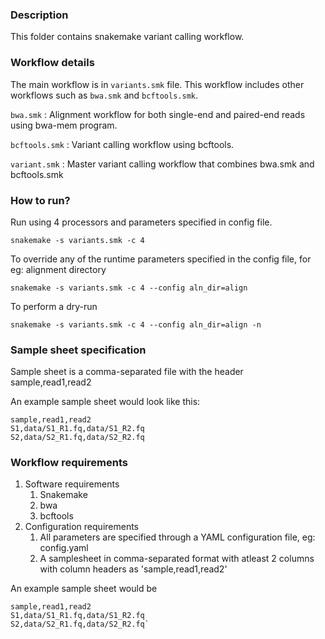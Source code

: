 ### Description

This folder contains snakemake variant calling workflow.


### Workflow details

The main workflow is in `variants.smk` file.
This workflow includes other workflows such as `bwa.smk` and `bcftools.smk`.

`bwa.smk` : Alignment workflow for both single-end and paired-end reads using bwa-mem program.

`bcftools.smk` : Variant calling workflow using bcftools.

`variant.smk` : Master variant calling workflow that combines bwa.smk and bcftools.smk

### How to run?

Run using 4 processors and parameters specified in config file.

    snakemake -s variants.smk -c 4

To override any of the runtime parameters specified in the config file, for eg: alignment directory

    snakemake -s variants.smk -c 4 --config aln_dir=align

To perform a dry-run

    snakemake -s variants.smk -c 4 --config aln_dir=align -n

### Sample sheet specification

Sample sheet is a comma-separated file with the header sample,read1,read2

An example sample sheet would look like this:

    sample,read1,read2
    S1,data/S1_R1.fq,data/S1_R2.fq
    S2,data/S2_R1.fq,data/S2_R2.fq


### Workflow requirements

1. Software requirements 
   1. Snakemake
   2. bwa
   3. bcftools
2. Configuration requirements
   1. All parameters are specified through a YAML configuration file, eg: config.yaml 
   2. A samplesheet in comma-separated format with atleast 2 columns with column headers as 'sample,read1,read2'


An example sample sheet would be

    sample,read1,read2
    S1,data/S1_R1.fq,data/S1_R2.fq
    S2,data/S2_R1.fq,data/S2_R2.fq`


